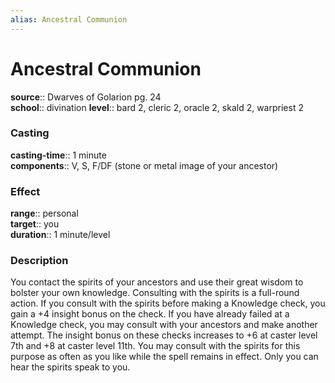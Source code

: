 ```yaml
---
alias: Ancestral Communion
---
```


# Ancestral Communion 

**source**:: Dwarves of Golarion pg. 24  
**school**:: divination
**level**:: bard 2, cleric 2, oracle 2, skald 2, warpriest 2

### Casting 

**casting-time**:: 1 minute  
**components**:: V, S, F/DF (stone or metal image of your ancestor)

### Effect 

**range**:: personal  
**target**:: you  
**duration**:: 1 minute/level

### Description 

You contact the spirits of your ancestors and use their great wisdom to bolster your own knowledge. Consulting with the spirits is a full-round action. If you consult with the spirits before making a Knowledge check, you gain a +4 insight bonus on the check. If you have already failed at a Knowledge check, you may consult with your ancestors and make another attempt. The insight bonus on these checks increases to +6 at caster level 7th and +8 at caster level 11th. You may consult with the spirits for this purpose as often as you like while the spell remains in effect. Only you can hear the spirits speak to you.
